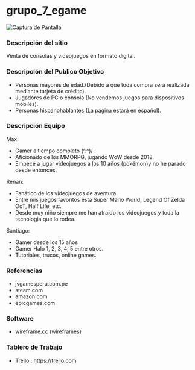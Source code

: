 # grupo_7_egame

![Captura de Pantalla](https://raw.githubusercontent.com/renansalazar/grupo_7_egame/blob/main/public/images/screenshot.png)

### Descripción del sitio
Venta de consolas y videojuegos en formato digital.

### Descripción del Publico Objetivo
- Personas mayores de edad.(Debido a que toda compra será realizada mediante tarjeta de crédito).
- Jugadores de PC o consola.(No vendemos juegos para dispositivos mobiles).
- Personas hispanohablantes.(La página estará en español). 

### Descripción Equipo
Max:
- Gamer a tiempo completo  \(^.^)/  .
- Aficionado de los MMORPG, jugando WoW desde 2018.
- Empecé a jugar videojuegos a los 10 años (pokémon)y no he parado desde entonces.

Renan:
- Fanático de los videojuegos de aventura.
- Entre mis juegos favoritos esta Super Mario World, Legend Of Zelda OoT, Half Life, etc. 
- Desde muy niño siempre me han atraído los videojuegos y toda la tecnologia que lo rodea.
  
Santiago: 
- Gamer desde los 15 años
- Gamer Halo 1, 2, 3, 4, 5 entre otros.
- Tutoriales, trucos, online games.

### Referencias
- jvgamesperu.com.pe
- steam.com
- amazon.com
- epicgames.com

### Software
- wireframe.cc (wireframes)

### Tablero de Trabajo
- Trello : https://trello.com
